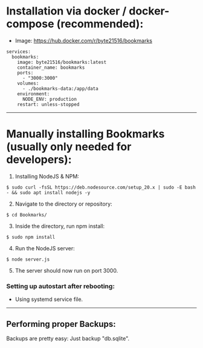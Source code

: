 
# Installation via docker / docker-compose (recommended):

- Image: https://hub.docker.com/r/byte21516/bookmarks

```
services:
  bookmarks:
    image: byte21516/bookmarks:latest
    container_name: bookmarks
    ports:
      - "3000:3000"
    volumes:
      - ./bookmarks-data:/app/data
    environment:
      NODE_ENV: production
    restart: unless-stopped
```

<hr>

# Manually installing Bookmarks (usually only needed for developers):

1. Installing NodeJS & NPM:

```
$ sudo curl -fsSL https://deb.nodesource.com/setup_20.x | sudo -E bash - && sudo apt install nodejs -y
```

2. Navigate to the directory or repository:

```
$ cd Bookmarks/
```
3. Inside the directory, run npm install:

```
$ sudo npm install
```

4. Run the NodeJS server:

```
$ node server.js
```

5. The server should now run on port 3000.

### Setting up autostart after rebooting:

- Using systemd service file.

<hr>

## Performing proper Backups:

Backups are pretty easy: Just backup "db.sqlite".
